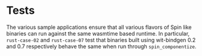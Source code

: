 # Tests

The various sample applications ensure that all various flavors of Spin like binaries can run against the same wasmtime based runtime. In particular, `rust-case-02` and `rust-case-07` test that binaries built using wit-bindgen 0.2 and 0.7 respectively behave the same when run through `spin_componentize`.